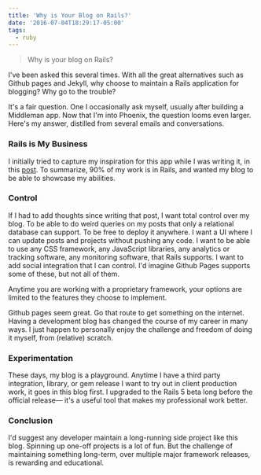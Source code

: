 ```yaml
---
title: 'Why is Your Blog on Rails?'
date: '2016-07-04T18:29:17-05:00'
tags:
  - ruby
---
```


> Why is your blog on Rails?

I've been asked this several times. With all the great alternatives such as Github pages and Jekyll, why choose to maintain a Rails application for blogging? Why go to the trouble?

It's a fair question. One I occasionally ask myself, usually after building a Middleman app. Now that I'm into Phoenix, the question looms even larger. Here's my answer, distilled from several emails and conversations.

### Rails is My Business

I initially tried to capture my inspiration for this app while I was writing it, in this [post](/new-blog). To summarize, 90% of my work is in Rails, and wanted my blog to be able to showcase my abilities.

### Control

If I had to add thoughts since writing that post, I want total control over my blog. To be able to do weird queries on my posts that only a relational database can support. To be free to deploy it anywhere. I want a UI where I can update posts and projects without pushing any code. I want to be able to use any CSS framework, any JavaScript libraries, any analytics or tracking software, any monitoring software, that Rails supports. I want to add social integration that I can control. I'd imagine Github Pages supports some of these, but not all of them.

Anytime you are working with a proprietary framework, your options are limited to the features they choose to implement.

Github pages seem great. Go that route to get something on the internet. Having a development blog has changed the course of my career in many ways. I just happen to personally enjoy the challenge and freedom of doing it myself, from (relative) scratch.

### Experimentation

These days, my blog is a playground. Anytime I have a third party integration, library, or gem release I want to try out in client production work, it goes in this blog first. I upgraded to the Rails 5 beta long before the official release— it's a useful tool that makes my professional work better.

### Conclusion

I'd suggest any developer maintain a long-running side project like this blog. Spinning up one-off projects is a lot of fun. But the challenge of maintaining something long-term, over multiple major framework releases, is rewarding and educational.
